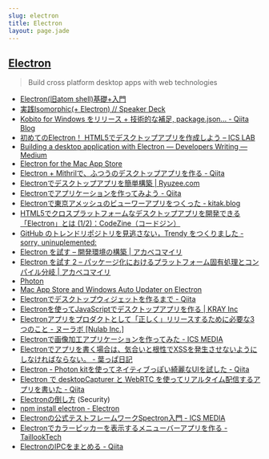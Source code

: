 ```yaml
---
slug: electron
title: Electron
layout: page.jade
---
```


## [Electron](http://electron.atom.io/)

> Build cross platform desktop apps with web technologies

- [Electron(旧atom shell)基礎+入門](http://www.slideshare.net/mainya/electronatom-shell)
- [実践Isomorphic(+ Electron) // Speaker Deck](https://speakerdeck.com/mizchi/shi-jian-isomorphic-plus-electron)
- [Kobito for Windows をリリース + 技術的な補足, package.json... - Qiita Blog](http://blog.qiita.com/post/118842984159/kobito-for-windows-release-tech)
- [初めてのElectron！ HTML5でデスクトップアプリを作成しよう – ICS LAB](http://ics-web.jp/lab/archives/7298)
- [Building a desktop application with Electron — Developers Writing — Medium](https://medium.com/developers-writing/building-a-desktop-application-with-electron-204203eeb658)
- [Electron for the Mac App Store](http://www.saschawise.com/blog/2015/08/12/electron-for-the-mac-app-store.html)
- [Electron + Mithrilで、ふつうのデスクトップアプリを作る - Qiita](http://qiita.com/shibukawa/items/e1836a8c98413448f746)
- [Electronでデスクトップアプリを簡単構築 | Ryuzee.com](http://www.ryuzee.com/contents/blog/7042)
- [Electronでアプリケーションを作ってみよう - Qiita](http://qiita.com/Quramy/items/a4be32769366cfe55778)
- [Electronで東京アメッシュのビューワーアプリをつくった - kitak.blog](http://kitak.hatenablog.jp/entry/2015/08/17/105152)
- [HTML5でクロスプラットフォームなデスクトップアプリを開発できる「Electron」とは (1/2)：CodeZine（コードジン）](http://codezine.jp/article/detail/8782)
- [GitHub のトレンドリポジトリを見逃さない，Trendy をつくりました - sorry, uninuplemented:](http://rhysd.hatenablog.com/entry/2015/09/23/220145)
- [Electron を試す – 開発環境の構築 | アカベコマイリ](http://akabeko.me/blog/2015/09/electron/)
- [Electron を試す 2 – パッケージ化におけるプラットフォーム固有処理とコンパイル分岐 | アカベコマイリ](http://akabeko.me/blog/2015/10/electron-2/)
- [Photon](http://photonkit.com/)
- [Mac App Store and Windows Auto Updater on Electron](http://blog.atom.io/2015/11/05/electron-updates-mac-app-store-and-windows-auto-updater.html)
- [Electronでデスクトップウィジェットを作るまで - Qiita](http://qiita.com/SallyAcolyte/items/94ed26ab62b8b32b1b2c)
- [Electronを使ってJavaScriptでデスクトップアプリを作る | KRAY Inc](http://kray.jp/blog/electron/)
- [Electronアプリをプロダクトとして「正しく」リリースするために必要な3つのこと - ヌーラボ [Nulab Inc.]](https://nulab-inc.com/ja/blog/typetalk/3-points-for-releasing-production-electron-app/)
- [Electronで画像加工アプリケーションを作ってみた - ICS MEDIA](https://ics.media/entry/10254)
- [Electronでアプリを書く場合は、気合いと根性でXSSを発生させないようにしなければならない。 - 葉っぱ日記](http://d.hatena.ne.jp/hasegawayosuke/20151225/p1)
- [Electron - Photon kitを使ってネイティブっぽい綺麗なUIを試した - Qiita](http://qiita.com/koki_cheese/items/054fcf3fde5abd12c334)
- [Electron で desktopCapturer と WebRTC を使ってリアルタイム配信するアプリを書いた - Qiita](http://qiita.com/yuitowest/items/e9b2b087dffcefaa7bd2)
- [Electronの倒し方](http://utf-8.jp/public/2016/0307/electron.pdf) (Security)
- [npm install electron \- Electron](http://electron.atom.io/blog/2016/08/16/npm-install-electron)
- [Electronの公式テストフレームワークSpectron入門 \- ICS MEDIA](https://ics.media/entry/13082)
- [Electronでカラーピッカーを表示するメニューバーアプリを作る \- TaillookTech](http://taillook.hateblo.jp/entry/2017/02/24/204255)
- [ElectronのIPCをまとめる \- Qiita](http://qiita.com/gcmae/items/cb6eb18be2f4ffae60b5)
